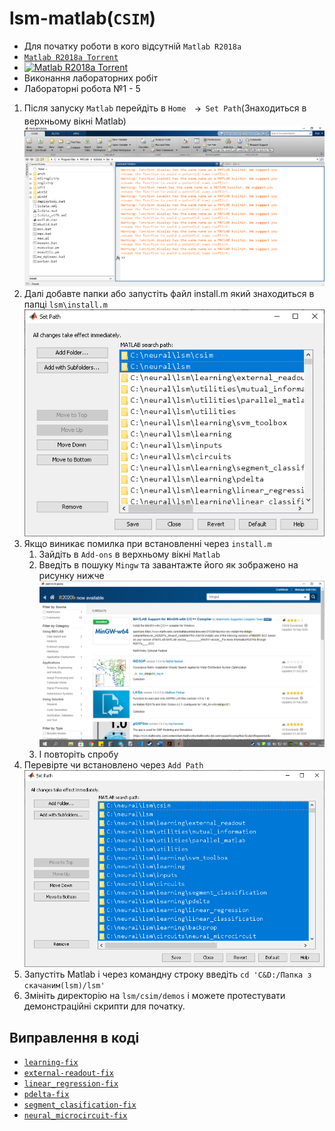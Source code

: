 # lsm-matlab(`CSIM`)

* Для початку роботи в кого відсутній `Matlab R2018a`
* [`Matlab R2018a Torrent`](https://github.com/Kirito56/lsm-matlab/blob/main/Instruction/Matlab_R2018a.torrent)
* [![`Matlab R2018a Torrent`](https://i.ytimg.com/vi/kBO0Apxn0nE/hqdefault.jpg)](https://www.youtube.com/watch?v=kBO0Apxn0nE)
* Виконання лабораторних робіт
* Лабораторні робота №1 - 5

1. Після запуску `Matlab` перейдіть в `Home  🡪 Set Path`(Знаходиться в верхньому вікні Matlab)
![`Set Path`](https://github.com/Kirito56/lsm-matlab/blob/main/Instruction/1.png)
1. Далі добавте папки або запустіть файл install.m який знаходиться в папці `lsm\install.m`
![`install.m`](https://github.com/Kirito56/lsm-matlab/blob/main/Instruction/2.png)
1. Якщо виникaє помилка при встановленні через `install.m`
    1. Зайдіть в `Add-ons` в верхньому вікні `Matlab`
    2. Введіть в пошуку `Mingw` та завантажте його як зображено на рисунку нижче
    ![`MinGW-w64`](https://github.com/Kirito56/lsm-matlab/blob/main/Instruction/3.png)
    3. І повторіть спробу
1. Перевірте чи встановлено через `Add Path`
![`MinGW-w64`](https://github.com/Kirito56/lsm-matlab/blob/main/Instruction/4.png)
1. Запустіть Matlab і через командну строку введіть `cd 'C&D:/Папка з скачаним(lsm)/lsm'`
1. Змініть директорію на `lsm/csim/demos` і можете протестувати демонстраційні скрипти для початку. 

## Виправлення в коді
* [`learning-fix`](https://github.com/Kirito56/lsm-matlab/pull/1/files)
* [`external-readout-fix`](https://github.com/Kirito56/lsm-matlab/pull/2/files)
* [`linear_regression-fix`](https://github.com/Kirito56/lsm-matlab/pull/3/files)
* [`pdelta-fix`](https://github.com/Kirito56/lsm-matlab/pull/4/files)
* [`segment_clasification-fix`](https://github.com/Kirito56/lsm-matlab/pull/5/files)
* [`neural_microcircuit-fix`](https://github.com/Kirito56/lsm-matlab/pull/6/files)
